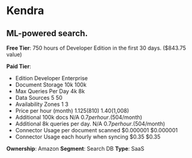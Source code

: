 # Kendra

## ML-powered search.

**Free Tier**: 750 hours of Developer Edition in the first 30 days. ($843.75 value)

**Paid Tier**:

- Edition Developer Enterprise
- Document Storage 10k 100k
- Max Queries Per Day 4k 8k
- Data Sources 5 50
- Availability Zones 1 3
- Price per hour (month) $1.125 ($810) $1.40 ($1,008)
- Additional 100k docs N/A $0.7 per hour. ($504/month)
- Additional 8k queries per day. N/A $0.7 per hour. ($504/month)
- Connector Usage per document scanned $0.000001 $0.000001
- Connector Usage each hourly when syncing $0.35 $0.35

**Ownership**: Amazon
**Segment**: Search DB
**Type**: SaaS
